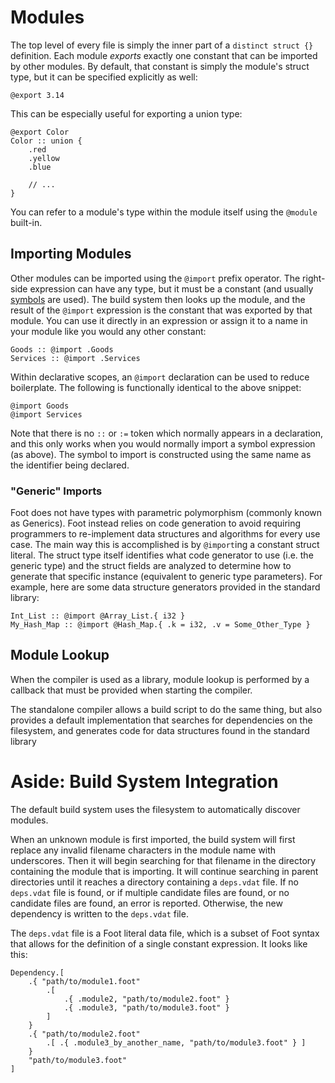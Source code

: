 # Modules
The top level of every file is simply the inner part of a `distinct struct {}` definition.  Each module _exports_ exactly one constant that can be imported by other modules.  By default, that constant is simply the module's struct type, but it can be specified explicitly as well:
```foot
@export 3.14
```
This can be especially useful for exporting a union type:
```foot
@export Color
Color :: union {
    .red
    .yellow
    .blue
    
    // ...
}
```

You can refer to a module's type within the module itself using the `@module` built-in.

## Importing Modules
Other modules can be imported using the `@import` prefix operator.  The right-side expression can have any type, but it must be a constant (and usually [symbols](symbols) are used).  The build system then looks up the module, and the result of the `@import` expression is the constant that was exported by that module.  You can use it directly in an expression or assign it to a name in your module like you would any other constant:
```foot
Goods :: @import .Goods
Services :: @import .Services
```
Within declarative scopes, an `@import` declaration can be used to reduce boilerplate.  The following is functionally identical to the above snippet:
```foot
@import Goods
@import Services
```
Note that there is no `::` or `:=` token which normally appears in a declaration, and this only works when you would normally import a symbol expression (as above).  The symbol to import is constructed using the same name as the identifier being declared.

### "Generic" Imports
Foot does not have types with parametric polymorphism (commonly known as Generics).  Foot instead relies on code generation to avoid requiring programmers to re-implement data structures and algorithms for every use case.  The main way this is accomplished is by `@import`ing a constant struct literal.  The struct type itself identifies what code generator to use (i.e. the generic type) and the struct fields are analyzed to determine how to generate that specific instance (equivalent to generic type parameters).  For example, here are some data structure generators provided in the standard library:
```
Int_List :: @import @Array_List.{ i32 }
My_Hash_Map :: @import @Hash_Map.{ .k = i32, .v = Some_Other_Type }
```

## Module Lookup
When the compiler is used as a library, module lookup is performed by a callback that must be provided when starting the compiler.

The standalone compiler allows a build script to do the same thing, but also provides a default implementation that searches for dependencies on the filesystem, and generates code for data structures found in the standard library


# Aside: Build System Integration
The default build system uses the filesystem to automatically discover modules.

When an unknown module is first imported, the build system will first replace any invalid filename characters in the module name with underscores.  Then it will begin searching for that filename in the directory containing the module that is importing.  It will continue searching in parent directories until it reaches a directory containing a `deps.vdat` file.  If no `deps.vdat` file is found, or if multiple candidate files are found, or no candidate files are found, an error is reported.  Otherwise, the new dependency is written to the `deps.vdat` file.

The `deps.vdat` file is a Foot literal data file, which is a subset of Foot syntax that allows for the definition of a single constant expression.  It looks like this:
```foot
Dependency.[
    .{ "path/to/module1.foot"
        .[
            .{ .module2, "path/to/module2.foot" }
            .{ .module3, "path/to/module3.foot" }
        ]
    }
    .{ "path/to/module2.foot"
        .[ .{ .module3_by_another_name, "path/to/module3.foot" } ]
    }
    "path/to/module3.foot"
]
```
